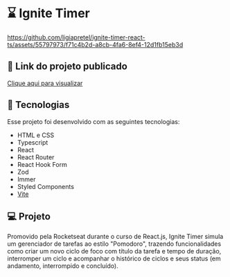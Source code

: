 # :hourglass: Ignite Timer

https://github.com/ligiapretel/ignite-timer-react-ts/assets/55797973/f71c4b2d-a8cb-4fa6-8ef4-12d1fb15eb3d

## :link: Link do projeto publicado
<a href="https://ignite-timer-react-ts.vercel.app/" target="_blank">Clique aqui para visualizar</a>

## :rocket: Tecnologias

Esse projeto foi desenvolvido com as seguintes tecnologias:

- HTML e CSS
- Typescript
- React
- React Router
- React Hook Form
- Zod
- Immer
- Styled Components
- [Vite](https://vitejs.dev/)

## :computer: Projeto

Promovido pela Rocketseat durante o curso de React.js, Ignite Timer simula um gerenciador de tarefas ao estilo "Pomodoro", trazendo funcionalidades como criar um novo ciclo de foco com título da tarefa e tempo de duração, interromper um ciclo e acompanhar o histórico de ciclos e seus status (em andamento, interrompido e concluído).
